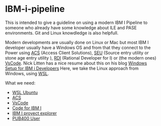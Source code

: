 # IBM-i-pipeline
This is intended to give a guideline on using a modern IBM I Pipeline to someone who already have some knowledge about ILE and PASE environments. Git and Linux knowdledge is also helpfull.

Modern developments are usually done on Linux or Mac but most IBM I developer usually have a Windows OS and from that they connect to the Power using [ACS](https://www.ibm.com/support/pages/ibm-i-access-client-solutions) (Access Client Solutions), [SEU](https://www.nicklitten.com/course/what-is-seu-source-entry-utility/) (Source entry utility or stone age entry utility ), [RDI](https://www.nicklitten.com/module/rational-developer-rdi/) (Rational Developer for I) or (the modern ones) [VsCode](https://code.visualstudio.com/). Nick Litten has a nice resume about this on his blog [
Windows Setup for IBM i Developers](https://www.nicklitten.com/windows-setup-ibm-developers/) 
Here, we take the Linux approach from Windows, using [WSL](https://en.wikipedia.org/wiki/Windows_Subsystem_for_Linux).

What we need: 
- [WSL Ubuntu](https://en.wikipedia.org/wiki/Windows_Subsystem_for_Linux)
- [ACS](https://www.ibm.com/support/pages/ibm-i-access-client-solutions)
- [VsCode](https://code.visualstudio.com/)
- [Code for IBM I](https://codefori.github.io/docs/)
- [IBM I proyect explorer](https://marketplace.visualstudio.com/items?itemName=IBM.vscode-ibmi-projectexplorer)
- [PUB400 User](https://pub400.com/)